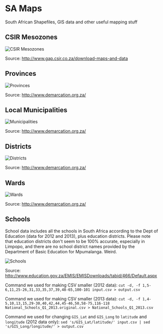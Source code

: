 SA Maps
=======

South African Shapefiles, GIS data and other useful mapping stuff

CSIR Mesozones
--------------

![CSIR Mesozones](https://raw.github.com/j-norwood-young/SA-Maps/master/Examples/mesozones.png "CSIR Mesozones")

Source: http://www.gap.csir.co.za/download-maps-and-data

Provinces
---------

![Provinces](https://raw.github.com/j-norwood-young/SA-Maps/master/Examples/provinces.png "Provinces")

Source: http://www.demarcation.org.za/

Local Municipalities
--------------------

![Municipalities](https://raw.github.com/j-norwood-young/SA-Maps/master/Examples/municipalities.png "Municipalities")

Source: http://www.demarcation.org.za/

Districts
---------

![Districts](https://raw.github.com/j-norwood-young/SA-Maps/master/Examples/districts.png "Districts")

Source: http://www.demarcation.org.za/

Wards
-----

![Wards](https://raw.github.com/j-norwood-young/SA-Maps/master/Examples/wards.png "Wards")

Source: http://www.demarcation.org.za/

Schools
-------

School data includes all the schools in South Africa according to the Dept of Education (data for 2012 and 2013), plus education districts. Please note that education districts don't seem to be 100% accurate, especially in Limpopo, and there are no school district names provided by the Department of Basic Education for Mpumalanga. Weird.

![Schools](https://raw.github.com/j-norwood-young/SA-Maps/master/Examples/schools.png "South African schools with govt schools in red and private schools in green")

Source: http://www.education.gov.za/EMIS/EMISDownloads/tabid/466/Default.aspx

Command we used for making CSV smaller (2012 data): 
```cut -d, -f 1,5-6,11,25-26,31,33,35,37,39,48-65,100-101 input.csv > output.csv```

Command we used for making CSV smaller (2013 data): 
```cut -d, -f 1,4-5,10,13,15,29-30,40,42,44,45-46,50,58-75,116-118 National_Schools_Q1_2013.original.csv > National_Schools_Q1_2013.csv```

Command we used for changing ``GIS_Lat`` and ``GIS_Long`` to ``latitude`` and ``longitude`` (2012 data only): 
```sed 's/GIS_Lat/latitude/' input.csv | sed 's/GIS_Long/longitude/' > output.csv```